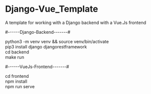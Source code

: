 # Django-Vue_Template
A template for working with a Django backend with a Vue.Js frontend


#------Django-Backend-------# 

python3 -m venv venv && source venv/bin/activate \
pip3 install django djangorestframework \
cd backend \
make run 

#------VueJs-Frontend-------# 

cd frontend \
npm install \
npm run serve 


